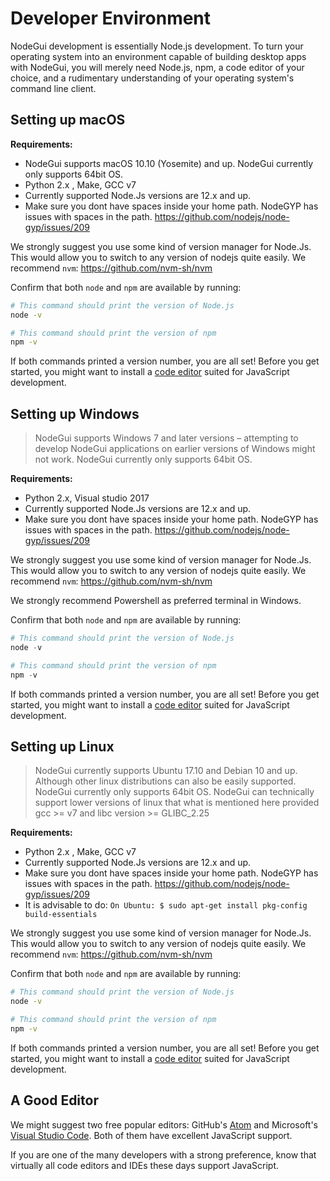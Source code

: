 # Developer Environment

NodeGui development is essentially Node.js development. To turn your operating
system into an environment capable of building desktop apps with NodeGui,
you will merely need Node.js, npm, a code editor of your choice, and a
rudimentary understanding of your operating system's command line client.

## Setting up macOS

**Requirements:**

- NodeGui supports macOS 10.10 (Yosemite) and up. NodeGui currently only supports 64bit OS.
- Python 2.x , Make, GCC v7
- Currently supported Node.Js versions are 12.x and up.
- Make sure you dont have spaces inside your home path. NodeGYP has issues with spaces in the path. https://github.com/nodejs/node-gyp/issues/209

We strongly suggest you use some kind of version manager for Node.Js. This would allow you to switch to any version of nodejs quite easily. We recommend `nvm`: https://github.com/nvm-sh/nvm

Confirm that both `node` and `npm` are available by running:

```sh
# This command should print the version of Node.js
node -v

# This command should print the version of npm
npm -v
```

If both commands printed a version number, you are all set! Before you get
started, you might want to install a [code editor](#a-good-editor) suited
for JavaScript development.

## Setting up Windows

> NodeGui supports Windows 7 and later versions – attempting to develop NodeGui
> applications on earlier versions of Windows might not work. NodeGui currently only supports 64bit OS.


**Requirements:**

- Python 2.x, Visual studio 2017
- Currently supported Node.Js versions are 12.x and up.
- Make sure you dont have spaces inside your home path. NodeGYP has issues with spaces in the path. https://github.com/nodejs/node-gyp/issues/209


We strongly suggest you use some kind of version manager for Node.Js. This would allow you to switch to any version of nodejs quite easily. We recommend `nvm`: https://github.com/nvm-sh/nvm

We strongly recommend Powershell as preferred terminal in Windows.

Confirm that both `node` and `npm` are available by running:

```powershell
# This command should print the version of Node.js
node -v

# This command should print the version of npm
npm -v
```

If both commands printed a version number, you are all set! Before you get
started, you might want to install a [code editor](#a-good-editor) suited
for JavaScript development.

## Setting up Linux

> NodeGui currently supports Ubuntu 17.10 and Debian 10 and up. Although other linux distributions can also be easily supported. NodeGui currently only supports 64bit OS. NodeGui can technically support lower versions of linux that what is mentioned here provided gcc >= v7 and libc version >= GLIBC_2.25

**Requirements:**

- Python 2.x , Make, GCC v7
- Currently supported Node.Js versions are 12.x and up.
- Make sure you dont have spaces inside your home path. NodeGYP has issues with spaces in the path. https://github.com/nodejs/node-gyp/issues/209
- It is advisable to do: `On Ubuntu: $ sudo apt-get install pkg-config build-essentials`

We strongly suggest you use some kind of version manager for Node.Js. This would allow you to switch to any version of nodejs quite easily. We recommend `nvm`: https://github.com/nvm-sh/nvm

Confirm that both `node` and `npm` are available by running:

```sh
# This command should print the version of Node.js
node -v

# This command should print the version of npm
npm -v
```

If both commands printed a version number, you are all set! Before you get
started, you might want to install a [code editor](#a-good-editor) suited
for JavaScript development.

## A Good Editor

We might suggest two free popular editors:
GitHub's [Atom][atom] and Microsoft's [Visual Studio Code][code]. Both of
them have excellent JavaScript support.

If you are one of the many developers with a strong preference, know that
virtually all code editors and IDEs these days support JavaScript.

[code]: https://code.visualstudio.com/
[atom]: https://atom.io/
